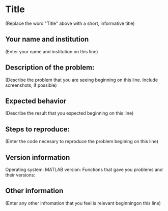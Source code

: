 # Title
(Replace the word "Title" above with a short, informative title)

## Your name and institution
(Enter your name and institution on this line)

## Description of the problem:
(Describe the problem that you are seeing beginning on this line.  Include screenshots, if possible)

## Expected behavior
(Describe the result that you expected beginning on this line)

## Steps to reproduce:
(Enter the code necesary to reproduce the problem begining on this line)

## Version information
Operating system:
MATLAB version:
Functions that gave you problems and their versions:

## Other information
(Enter any other infromation that you feel is relevant beginningon this line)

